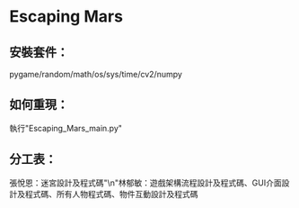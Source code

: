 # Escaping Mars
## 安裝套件：
pygame/random/math/os/sys/time/cv2/numpy
## 如何重現：
執行"Escaping_Mars_main.py"
## 分工表：
張悅恩：迷宮設計及程式碼"\n"林郁敏：遊戲架構流程設計及程式碼、GUI介面設計及程式碼、所有人物程式碼、物件互動設計及程式碼
